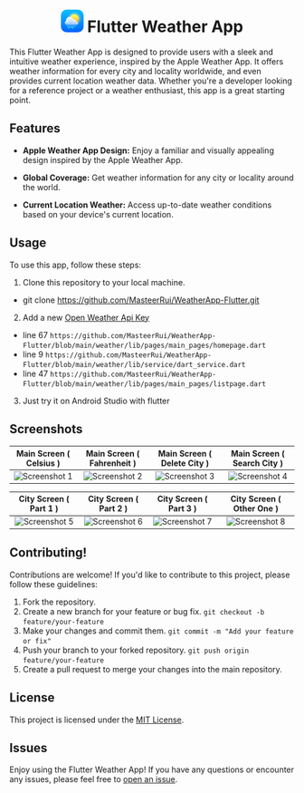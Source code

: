 <center>
<h1>
  <img src="https://github.com/MasteerRui/WeatherApp-Flutter/blob/main/weather-2019-02-07.png" alt="Image" width="40" style="border-radius: 10px;">  Flutter Weather App</img>
</h1>
</center>

This Flutter Weather App is designed to provide users with a sleek and intuitive weather experience, inspired by the Apple Weather App. It offers weather information for every city and locality worldwide, and even provides current location weather data. Whether you're a developer looking for a reference project or a weather enthusiast, this app is a great starting point.

## Features

- **Apple Weather App Design:** Enjoy a familiar and visually appealing design inspired by the Apple Weather App.

- **Global Coverage:** Get weather information for any city or locality around the world.

- **Current Location Weather:** Access up-to-date weather conditions based on your device's current location.

## Usage

To use this app, follow these steps:

1. Clone this repository to your local machine.
 - git clone https://github.com/MasteerRui/WeatherApp-Flutter.git
2. Add a new [Open Weather Api Key](https://openweathermap.org/api)
 - line 67 ```https://github.com/MasteerRui/WeatherApp-Flutter/blob/main/weather/lib/pages/main_pages/homepage.dart```
 - line 9 ```https://github.com/MasteerRui/WeatherApp-Flutter/blob/main/weather/lib/service/dart_service.dart```
 - line 47 ```https://github.com/MasteerRui/WeatherApp-Flutter/blob/main/weather/lib/pages/main_pages/listpage.dart```
3. Just try it on Android Studio with flutter 

## Screenshots
| Main Screen ( Celsius )| Main Screen ( Fahrenheit ) | Main Screen ( Delete City ) | Main Screen ( Search City ) |
| :-------------------: | :-------------------: | :-------------------: | :-------------------: |
| <img src="https://github.com/MasteerRui/WeatherApp-Flutter/assets/75584975/80a0e4f5-8822-46e2-bf87-fa6eb4f75e46" alt="Screenshot 1" width="200"> | <img src="https://github.com/MasteerRui/WeatherApp-Flutter/assets/75584975/1e4313d9-8c20-45aa-8c14-be8ef457e7c6" alt="Screenshot 2" width="200"> | <img src="https://github.com/MasteerRui/WeatherApp-Flutter/assets/75584975/3ff74f4f-58f5-431d-9a68-51a3268ae180" alt="Screenshot 3" width="200"> | <img src="https://github.com/MasteerRui/WeatherApp-Flutter/assets/75584975/f002dcfc-0fd1-4123-8527-dc0c0a30dc9b" alt="Screenshot 4" width="200"> |

| City Screen ( Part 1 ) | City Screen ( Part 2 ) | City Screen ( Part 3 ) | City Screen ( Other One ) |
| :-------------------: | :-------------------: | :-------------------: | :-------------------: |
| <img src="https://github.com/MasteerRui/WeatherApp-Flutter/assets/75584975/8683958d-5acc-4334-ab37-8a5ca393f766" alt="Screenshot 5" width="200"> | <img src="https://github.com/MasteerRui/WeatherApp-Flutter/assets/75584975/ff616120-de20-41de-b752-8435ddf189f0" alt="Screenshot 6" width="200"> | <img src="https://github.com/MasteerRui/WeatherApp-Flutter/assets/75584975/3bcc7dd5-2e94-431e-8563-df5890511eb6" alt="Screenshot 7" width="200"> | <img src="https://github.com/MasteerRui/WeatherApp-Flutter/assets/75584975/ffa87856-c416-406f-8fee-eb64069c9339" alt="Screenshot 8" width="200"> |

## Contributing!
Contributions are welcome! If you'd like to contribute to this project, please follow these guidelines:

1. Fork the repository.
2. Create a new branch for your feature or bug fix. ```git checkout -b feature/your-feature```
3. Make your changes and commit them. ```git commit -m "Add your feature or fix"```
4. Push your branch to your forked repository. ```git push origin feature/your-feature```
5. Create a pull request to merge your changes into the main repository.

## License

This project is licensed under the [MIT License](https://github.com/MasteerRui/WeatherApp-Flutter/blob/main/LICENSE).

## Issues
Enjoy using the Flutter Weather App! If you have any questions or encounter any issues, please feel free to [open an issue](https://github.com/MasteerRui/WeatherApp-Flutter/issues).
